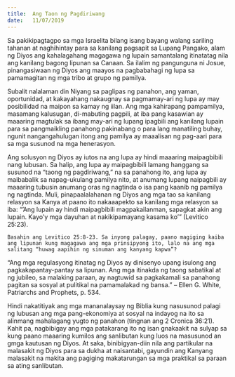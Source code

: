 ```yaml
---
title:  Ang Taon ng Pagdiriwang
date:   11/07/2019
---
```


Sa pakikipagtagpo sa mga Israelita bilang isang bayang walang sariling tahanan at naghihintay para sa kanilang pagsapit sa Lupang Pangako, alam ng Diyos ang kahalagahang magagawa ng lupain samantalang itinatatag nila ang kanilang bagong lipunan sa Canaan. Sa ilalim ng pangunguna ni Josue, pinangasiwaan ng Diyos ang maayos na pagbabahagi ng lupa sa pamamagitan ng mga tribo at grupo ng pamilya.

Subalit nalalaman din Niyang sa paglipas ng panahon, ang yaman, oportunidad, at kakayahang nakaugnay sa pagmamay-ari ng lupa ay may posibilidad na maipon sa kamay ng iilan. Ang mga kahirapang pampamilya, masamang kalusugan, di-mabuting pagpili, at iba pang kasawian ay maaaring magtulak sa ibang may-ari ng lupang ipagbili ang kanilang lupain para sa pangmaikling panahong pakinabang o para lang manatiling buhay, ngunit nangangahulugan itong ang pamilya ay maaalisan ng pag-aari para sa mga susunod na mga henerasyon.

Ang solusyon ng Diyos ay iutos na ang lupa ay hindi maaaring maipagbibili nang lubusan. Sa halip, ang lupa ay maipagbibili lamang hanggang sa susunod na “taong ng pagdiriwang,” na sa panahong ito, ang lupa ay maibabalik sa napag-ukulang pamilya nito, at anumang lupang naipagbili ay maaaring tubusin anumang oras ng nagtinda o isa pang kaanib ng pamilya ng nagtinda. Muli, pinapaalalahanan ng Diyos ang mga tao sa kanilang relasyon sa Kanya at paano ito nakaaapekto sa kanilang mga relasyon sa iba: “’Ang lupain ay hindi maipagbibili magpakailanman, sapagkat akin ang lupain. Kayo’y mga dayuhan at nakikipamayang kasama ko’” (Levitico 25:23).

`Basahin ang Levitico 25:8-23. Sa inyong palagay, paano magiging kaiba ang lipunan kung magagawa ang mga prinsipyong ito, lalo na ang mga salitang “huwag aapihin ng sinuman ang kanyang kapwa”?`

“Ang mga regulasyong itinatag ng Diyos ay dinisenyo upang isulong ang pagkakapantay-pantay sa lipunan. Ang mga itinakda ng taong sabatikal at ng jubileo, sa malaking paraan, ay nagtuwid sa pagkakamali sa panahong pagitan sa sosyal at pulitikal na pamamalakad ng bansa.” – Ellen G. White, Patriarchs and Prophets, p. 534.

Hindi nakatitiyak ang mga mananalaysay ng Biblia kung nasusunod palagi ng lubusan ang mga pang-ekonomiya at sosyal na indayog na ito sa alinmang mahalagang yugto ng panahon (tingnan ang 2 Cronica 36:21). Kahit pa, nagbibigay ang mga patakarang ito ng isan gnakaakit na sulyap sa kung paano maaaring kumilos ang sanlibutan kung luos na masusunod an gmga kautusan ng Diyos. At saka, binibigyan-diin nila ang partikular na malasakit ng Diyos para sa dukha at naisantabi, gayundin ang Kanyang malasakit na makita ang pagiging makatarungan sa mga praktikal sa paraan sa ating sanlibutan.